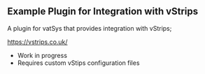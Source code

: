 ## Example Plugin for Integration with vStrips 

A plugin for vatSys that provides integration with vStrips;

https://vstrips.co.uk/

- Work in progress
- Requires custom vStips configuration files
